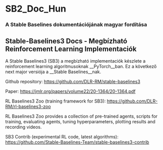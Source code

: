 # SB2_Doc_Hun
### A Stable Baselines dokumentációjának magyar fordítása
## Stable-Baselines3 Docs - Megbízható Reinforcement Learning Implementaciók

A Stable Baselines3 (SB3) a megbízható implementaciók készlete a reinforcement learning algoritmusoknak __PyTorch__ban. Ez a következő next major versiója a __Stable Baselines__nak.

Github repository: https://github.com/DLR-RM/stable-baselines3

Paper: https://jmlr.org/papers/volume22/20-1364/20-1364.pdf

RL Baselines3 Zoo (training framework for SB3): https://github.com/DLR-RM/rl-baselines3-zoo

RL Baselines3 Zoo provides a collection of pre-trained agents, scripts for training, evaluating agents, tuning hyperparameters, plotting results and recording videos.

SB3 Contrib (experimental RL code, latest algorithms): https://github.com/Stable-Baselines-Team/stable-baselines3-contrib

